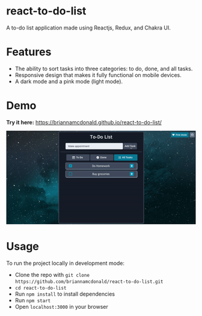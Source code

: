 # react-to-do-list
A to-do list application made using Reactjs, Redux, and Chakra UI.

# Features
* The ability to sort tasks into three categories: to do, done, and all tasks.
* Responsive design that makes it fully functional on mobile devices.
* A dark mode and a pink mode (light mode).

# Demo
**Try it here:** https://briannamcdonald.github.io/react-to-do-list/

![To-do List Demo GIF](demo/ToDoList.gif)

# Usage
To run the project locally in development mode:
* Clone the repo with `git clone https://github.com/briannamcdonald/react-to-do-list.git`
* `cd react-to-do-list`
* Run `npm install` to install dependencies
* Run `npm start`
* Open `localhost:3000` in your browser
